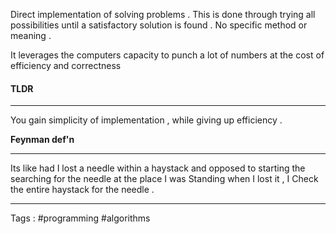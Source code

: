 Direct implementation of solving problems  . This is done through trying all possibilities until a satisfactory solution is found . No specific method or meaning . 

It leverages the computers capacity to punch a lot of numbers at the cost of efficiency and correctness

#### TLDR 
___
You gain simplicity of implementation , while giving up efficiency . 


**Feynman def'n** 
___
Its like had I lost a needle within a haystack  and opposed to starting the searching for the needle at the place I was Standing when I lost it , I Check the entire haystack for the needle . 
 ___ 
 Tags : #programming #algorithms 
